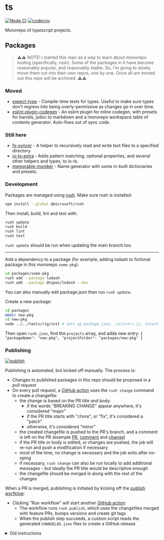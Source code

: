 # ts

[![Node CI](https://github.com/mmkal/ts/workflows/Node%20CI/badge.svg)](https://github.com/mmkal/ts/actions?query=workflow%3A%22Node+CI%22)
[![codecov](https://codecov.io/gh/mmkal/ts/branch/main/graph/badge.svg)](https://codecov.io/gh/mmkal/ts)

Monorepo of typescript projects.

## Packages

> ⚠️⚠️ NOTE! I started this repo as a way to learn about monorepo tooling (specifically, rush). Some of the packages in it have become reasonably popular, and reasonably stable. So, I'm going to slowly move them out into their own repos, one by one. Once all are moved out this repo will be archived. ⚠️⚠️

### Moved

- [expect-type](https://github.com/mmkal/expect-type#readme) - Compile-time tests for types. Useful to make sure types don't regress into being overly-permissive as changes go in over time.
- [eslint-plugin-codegen](https://github.com/mmkal/eslint-plugin-codegen#readme) - An eslint plugin for inline codegen, with presets for barrels, jsdoc to markdown and a monorepo workspace table of contents generator. Auto-fixes out of sync code.

### Still here
<!-- codegen:start {preset: monorepoTOC, sort: package.name} -->
- [fs-syncer](./packages/fs-syncer) - A helper to recursively read and write text files to a specified directory.
- [io-ts-extra](https://github.com/mmkal/ts/tree/main/packages/io-ts-extra#readme) - Adds pattern matching, optional properties, and several other helpers and types, to io-ts.
- [memorable-moniker](https://github.com/mmkal/ts/tree/main/packages/memorable-moniker#readme) - Name generator with some in-built dictionaries and presets.
<!-- codegen:end -->

### Development

Packages are managed using [rush](https://rushjs.io/pages/developer/new_developer/). Make sure rush is installed:

```bash
npm install --global @microsoft/rush
```

Then install, build, lint and test with:

```bash
rush update
rush build
rush lint
rush test
```

`rush update` should be run when updating the main branch too.

___

Add a dependency to a package (for example, adding lodash to fictional package in this monorepo `some-pkg`):

```bash
cd packages/some-pkg
rush add --package lodash
rush add --package @types/lodash --dev
```

You can also manually edit package.json then run `rush update`.

Create a new package:

```bash
cd packages
mkdir new-pkg
cd new-pkg
node ../../tools/rig/init # sets up package.json, .eslintrc.js, tsconfig.json, jest.config.js
```

<!-- todo: make this step unnecessary -->
Then open `rush.json`, find the `projects` array, and adda new entry: `{ "packageName": "new-pkg", "projectFolder": "packages/new-pkg" }`

### Publishing 
[![publish](https://github.com/mmkal/ts/workflows/publish/badge.svg)](https://github.com/mmkal/ts/actions/workflows/publish.yml)

Publishing is automated, but kicked off manually. The process is:

- Changes to published packages in this repo should be proposed in a pull request
- On every pull request, a [GitHub action](./.github/workflows/changes.yml) uses the `rush change` command to create a changefile:
  - the change is based on the PR title and body:
    - if the words "BREAKING CHANGE" appear anywhere, it's considered "major"
    - if the PR title starts with "chore", or "fix", it's considered a "patch"
    - otherwise, it's considered "minor"
  - the created changefile is pushed to the PR's branch, and a comment is left on the PR (example [PR](https://github.com/mmkal/ts/pull/166), [comment](https://github.com/mmkal/ts/pull/166#issuecomment-694554963) and [change](https://github.com/mmkal/ts/commit/8d8c442fdd54dc6732bf56e9a074afea58dc8303))
  - if the PR title or body is edited, or changes are pushed, the job will re-run and push a modification if necessary
  - most of the time, no change is necessary and the job exits after no-oping
  - if necessary, `rush change` can also be run locally to add additional messages - but ideally the PR title would be descriptive enough
  - the changefile should be merged in along with the rest of the changes

When a PR is merged, publishing is initiated by kicking off the [publish worfklow](https://github.com/mmkal/ts/actions/workflows/publish.yml):

- Clicking "Run workflow" will start another [GitHub action](./.github/workflows/publish.yml):
  - The workflow runs `rush publish`, which uses the changefiles merged with feature PRs, bumps versions and create git tags
  - When the publish step succeeds, a custom script reads the generated `CHANGELOG.json` files to create a GitHub release

<details>
<summary>Old instructions</summary>

Links to trees with previous iteration of publish instructions:

- For creating canary releases: https://github.com/mmkal/ts/tree/fc5f2dd50a04439573bcfb1f4b7bf0cad59c1c59
- For publishing to GitHub Packages' npm registry: https://github.com/mmkal/ts/tree/56bed6ba6c3fa7eca06c9f73adf104438e9b0f8a

</details>
